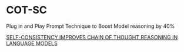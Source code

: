 # COT-SC

Plug in and Play Prompt Technique to Boost Model reasoning by 40%

[SELF-CONSISTENCY IMPROVES CHAIN OF THOUGHT
REASONING IN LANGUAGE MODELS](https://arxiv.org/pdf/2203.11171.pdf)
